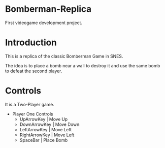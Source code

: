 # Bomberman-Replica
First videogame development project.

# Introduction
This is a replica of the classic Bomberman Game in SNES.

The idea is to place a bomb near a wall to destroy it and use the same bomb to defeat the second player.

# Controls

It is a Two-Player game.

- Player One Controls
  - UpArrowKey | Move Up
  - DownArrowKey | Move Down
  - LeftArrowKey | Move Left
  - RightArrowKey | Move Left
  - SpaceBar | Place Bomb




